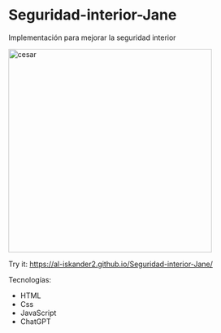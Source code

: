 # Seguridad-interior-Jane
Implementación para mejorar la seguridad interior

<img src="https://i.ibb.co/5FdyLVM/Screen-Shot-2021-02-25-at-00-15-17.png" alt="cesar" width="400"/>

Try it: https://al-iskander2.github.io/Seguridad-interior-Jane/ 

Tecnologías:
- HTML
- Css
- JavaScript
- ChatGPT
